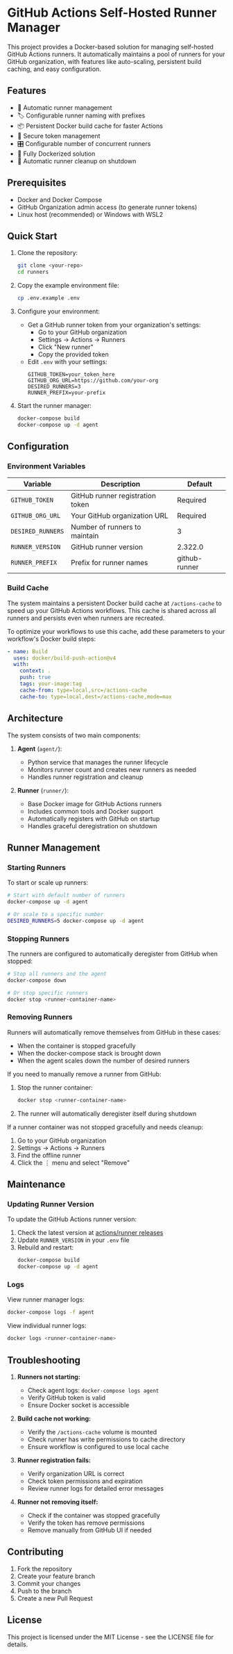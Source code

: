 # GitHub Actions Self-Hosted Runner Manager

This project provides a Docker-based solution for managing self-hosted GitHub Actions runners. It automatically maintains a pool of runners for your GitHub organization, with features like auto-scaling, persistent build caching, and easy configuration.

## Features

- 🔄 Automatic runner management
- 🏷️ Configurable runner naming with prefixes
- 📦 Persistent Docker build cache for faster Actions
- 🔑 Secure token management
- 🎛️ Configurable number of concurrent runners
- 🐳 Fully Dockerized solution
- 🧹 Automatic runner cleanup on shutdown

## Prerequisites

- Docker and Docker Compose
- GitHub Organization admin access (to generate runner tokens)
- Linux host (recommended) or Windows with WSL2

## Quick Start

1. Clone the repository:

   ```bash
   git clone <your-repo>
   cd runners
   ```

2. Copy the example environment file:

   ```bash
   cp .env.example .env
   ```

3. Configure your environment:

   - Get a GitHub runner token from your organization's settings:
     - Go to your GitHub organization
     - Settings → Actions → Runners
     - Click "New runner"
     - Copy the provided token
   - Edit `.env` with your settings:
     ```env
     GITHUB_TOKEN=your_token_here
     GITHUB_ORG_URL=https://github.com/your-org
     DESIRED_RUNNERS=3
     RUNNER_PREFIX=your-prefix
     ```

4. Start the runner manager:
   ```bash
   docker-compose build
   docker-compose up -d agent
   ```

## Configuration

### Environment Variables

| Variable          | Description                      | Default       |
| ----------------- | -------------------------------- | ------------- |
| `GITHUB_TOKEN`    | GitHub runner registration token | Required      |
| `GITHUB_ORG_URL`  | Your GitHub organization URL     | Required      |
| `DESIRED_RUNNERS` | Number of runners to maintain    | 3             |
| `RUNNER_VERSION`  | GitHub runner version            | 2.322.0       |
| `RUNNER_PREFIX`   | Prefix for runner names          | github-runner |

### Build Cache

The system maintains a persistent Docker build cache at `/actions-cache` to speed up your GitHub Actions workflows. This cache is shared across all runners and persists even when runners are recreated.

To optimize your workflows to use this cache, add these parameters to your workflow's Docker build steps:

```yaml
- name: Build
  uses: docker/build-push-action@v4
  with:
    context: .
    push: true
    tags: your-image:tag
    cache-from: type=local,src=/actions-cache
    cache-to: type=local,dest=/actions-cache,mode=max
```

## Architecture

The system consists of two main components:

1. **Agent** (`agent/`):

   - Python service that manages the runner lifecycle
   - Monitors runner count and creates new runners as needed
   - Handles runner registration and cleanup

2. **Runner** (`runner/`):
   - Base Docker image for GitHub Actions runners
   - Includes common tools and Docker support
   - Automatically registers with GitHub on startup
   - Handles graceful deregistration on shutdown

## Runner Management

### Starting Runners

To start or scale up runners:

```bash
# Start with default number of runners
docker-compose up -d agent

# Or scale to a specific number
DESIRED_RUNNERS=5 docker-compose up -d agent
```

### Stopping Runners

The runners are configured to automatically deregister from GitHub when stopped:

```bash
# Stop all runners and the agent
docker-compose down

# Or stop specific runners
docker stop <runner-container-name>
```

### Removing Runners

Runners will automatically remove themselves from GitHub in these cases:

- When the container is stopped gracefully
- When the docker-compose stack is brought down
- When the agent scales down the number of desired runners

If you need to manually remove a runner from GitHub:

1. Stop the runner container:
   ```bash
   docker stop <runner-container-name>
   ```
2. The runner will automatically deregister itself during shutdown

If a runner container was not stopped gracefully and needs cleanup:

1. Go to your GitHub organization
2. Settings → Actions → Runners
3. Find the offline runner
4. Click the ⋮ menu and select "Remove"

## Maintenance

### Updating Runner Version

To update the GitHub Actions runner version:

1. Check the latest version at [actions/runner releases](https://github.com/actions/runner/releases)
2. Update `RUNNER_VERSION` in your `.env` file
3. Rebuild and restart:
   ```bash
   docker-compose build
   docker-compose up -d agent
   ```

### Logs

View runner manager logs:

```bash
docker-compose logs -f agent
```

View individual runner logs:

```bash
docker logs <runner-container-name>
```

## Troubleshooting

1. **Runners not starting:**

   - Check agent logs: `docker-compose logs agent`
   - Verify GitHub token is valid
   - Ensure Docker socket is accessible

2. **Build cache not working:**

   - Verify the `/actions-cache` volume is mounted
   - Check runner has write permissions to cache directory
   - Ensure workflow is configured to use local cache

3. **Runner registration fails:**

   - Verify organization URL is correct
   - Check token permissions and expiration
   - Review runner logs for detailed error messages

4. **Runner not removing itself:**
   - Check if the container was stopped gracefully
   - Verify the token has remove permissions
   - Remove manually from GitHub UI if needed

## Contributing

1. Fork the repository
2. Create your feature branch
3. Commit your changes
4. Push to the branch
5. Create a new Pull Request

## License

This project is licensed under the MIT License - see the LICENSE file for details.
